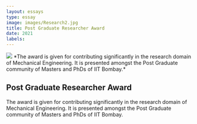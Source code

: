 ```yaml
---
layout: essays  
type: essay
image: images/Research2.jpg
title: Post Graduate Researcher Award 
date: 2021
labels:
---
```


<img class="ui image" src="{{ site.baseurl }}/images/Research2.jpg ">
*The award is given for contributing significantly in the research domain of Mechanical Engineering. It is presented amongst the Post Graduate community of Masters and PhDs of IIT Bombay.*


## Post Graduate Researcher Award 
The award is given for contributing significantly in the research domain of Mechanical Engineering. It is presented amongst the Post Graduate community of Masters and PhDs of IIT Bombay.
